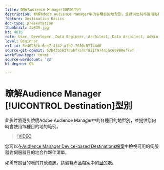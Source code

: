 ```yaml
---
title: 瞭解Audience Manager目的地型別
description: 瞭解Adobe Audience Manager中的各種目的地型別，並提供您何時使用每種目的地的範例。
feature: Destination Basics
doc-type: presentation
thumbnail: 29839.jpg
kt: 4016
role: User, Developer, Data Engineer, Architect, Data Architect, Admin, Leader
level: Beginner
exl-id: 8e4026fb-6ee7-4f42-afb2-7600c87744d6
source-git-commit: 62b43b5627dabf754cf821f974a56c60989ef7ef
workflow-type: tm+mt
source-wordcount: '82'
ht-degree: 0%

---
```


# 瞭解Audience Manager [!UICONTROL Destination]型別

此影片將逐步說明Adobe Audience Manager中的各種目的地型別，並提供您何時會使用每種目的地的範例。

>[!VIDEO](https://video.tv.adobe.com/v/29839/?quality=12)

您可以在[Audience Manager Device-based Destinations檔案](https://experienceleague.adobe.com/docs/audience-manager/user-guide/features/destinations/device-based/device-based-destinations-list.html)中檢視可用的伺服器對伺服器目的地合作夥伴清單。

如需有關目的地的其他資訊，請瀏覽產品檔案中的[目的地](https://experienceleague.adobe.com/docs/audience-manager/user-guide/features/destinations/destinations.html)。
